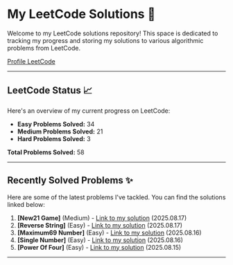 # My LeetCode Solutions 🚀

Welcome to my LeetCode solutions repository! This space is dedicated to tracking my progress and storing my solutions to various algorithmic problems from LeetCode.

[Profile LeetCode](https://leetcode.com/u/L4yoos/)

---

## LeetCode Status 📈

Here's an overview of my current progress on LeetCode:
    
* **Easy Problems Solved:** 34
* **Medium Problems Solved:** 21
* **Hard Problems Solved:** 3
    
**Total Problems Solved:** 58
    

---

## Recently Solved Problems ✨

Here are some of the latest problems I've tackled. You can find the solutions linked below:
    
1.  **[New21 Game]** (Medium) - [Link to my solution](https://github.com/L4yoos/leetcode/blob/main/837_New21Game_Medium/Solution.java) (2025.08.17)
2.  **[Reverse String]** (Easy) - [Link to my solution](https://github.com/L4yoos/leetcode/blob/main/344_ReverseString_Easy/Solution.java) (2025.08.17)
3.  **[Maximum69 Number]** (Easy) - [Link to my solution](https://github.com/L4yoos/leetcode/blob/main/1323_Maximum69Number_Easy/Solution.java) (2025.08.16)
4.  **[Single Number]** (Easy) - [Link to my solution](https://github.com/L4yoos/leetcode/blob/main/136_SingleNumber_Easy/Solution.java) (2025.08.16)
5.  **[Power Of Four]** (Easy) - [Link to my solution](https://github.com/L4yoos/leetcode/blob/main/342_PowerOfFour_Easy/Solution.java) (2025.08.15)
    
---
